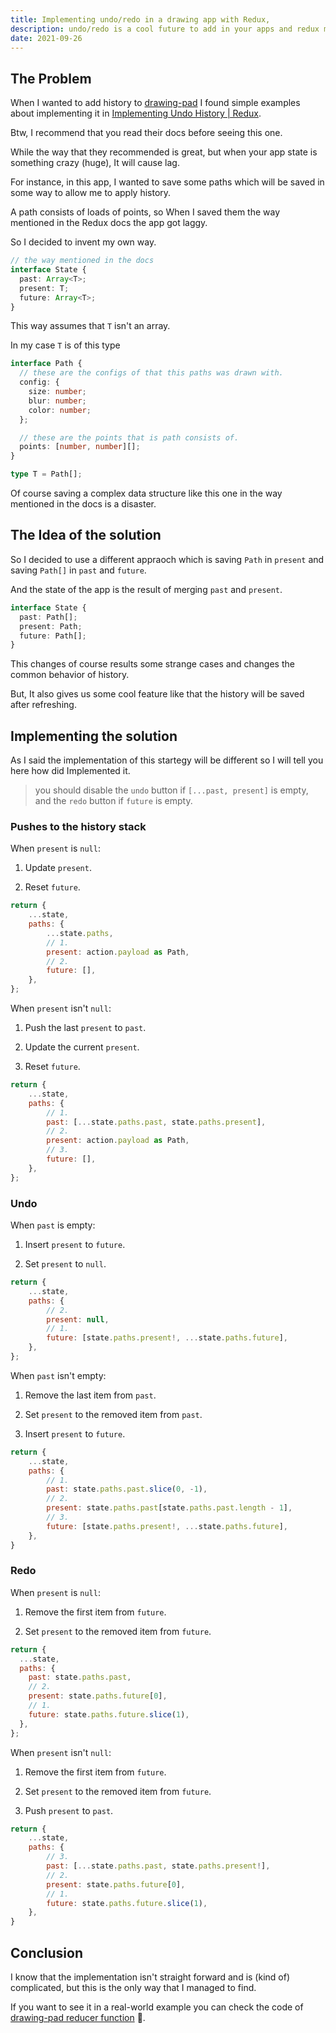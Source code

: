 ```yaml
---
title: Implementing undo/redo in a drawing app with Redux,
description: undo/redo is a cool future to add in your apps and redux makes it easy, but how can I handle it when my state is huge, like in a drawing app for example?
date: 2021-09-26
---
```


## The Problem

When I wanted to add history to [drawing-pad](https://yosefbeder.github.io/drawing-pad/) I found simple examples about implementing it in [Implementing Undo History | Redux](https://redux.js.org/usage/implementing-undo-history).

Btw, I recommend that you read their docs before seeing this one.

While the way that they recommended is great, but when your app state is something crazy (huge), It will cause lag.

For instance, in this app, I wanted to save some paths which will be saved in some way to allow me to apply history.

A path consists of loads of points, so When I saved them the way mentioned in the Redux docs the app got laggy.

So I decided to invent my own way.

```ts
// the way mentioned in the docs
interface State {
  past: Array<T>;
  present: T;
  future: Array<T>;
}
```

This way assumes that `T` isn't an array.

In my case `T` is of this type

```ts
interface Path {
  // these are the configs of that this paths was drawn with.
  config: {
    size: number;
    blur: number;
    color: number;
  };

  // these are the points that is path consists of.
  points: [number, number][];
}

type T = Path[];
```

Of course saving a complex data structure like this one in the way mentioned in the docs is a disaster.

## The Idea of the solution

So I decided to use a different appraoch which is saving `Path` in `present` and saving `Path[]` in `past` and `future`.

And the state of the app is the result of merging `past` and `present`.

```ts
interface State {
  past: Path[];
  present: Path;
  future: Path[];
}
```

This changes of course results some strange cases and changes the common behavior of history.

But, It also gives us some cool feature like that the history will be saved after refreshing.

## Implementing the solution

As I said the implementation of this startegy will be different so I will tell you here how did Implemented it.

> you should disable the `undo` button if `[...past, present]` is empty, and the `redo` button if `future` is empty.

### Pushes to the history stack

When `present` is `null`:

1. Update `present`.

2. Reset `future`.

```js
return {
	...state,
	paths: {
		...state.paths,
		// 1.
		present: action.payload as Path,
		// 2.
		future: [],
	},
};
```

When `present` isn't `null`:

1. Push the last `present` to `past`.

2. Update the current `present`.

3. Reset `future`.

```js
return {
	...state,
	paths: {
		// 1.
		past: [...state.paths.past, state.paths.present],
		// 2.
		present: action.payload as Path,
		// 3.
		future: [],
	},
};
```

### Undo

When `past` is empty:

1. Insert `present` to `future`.

2. Set `present` to `null`.

```js
return {
	...state,
	paths: {
		// 2.
		present: null,
		// 1.
		future: [state.paths.present!, ...state.paths.future],
	},
};
```

When `past` isn't empty:

1. Remove the last item from `past`.

2. Set `present` to the removed item from `past`.

3. Insert `present` to `future`.

```js
return {
	...state,
	paths: {
		// 1.
		past: state.paths.past.slice(0, -1),
		// 2.
		present: state.paths.past[state.paths.past.length - 1],
		// 3.
		future: [state.paths.present!, ...state.paths.future],
	},
}
```

### Redo

When `present` is `null`:

1. Remove the first item from `future`.

2. Set `present` to the removed item from `future`.

```js
return {
  ...state,
  paths: {
    past: state.paths.past,
    // 2.
    present: state.paths.future[0],
    // 1.
    future: state.paths.future.slice(1),
  },
};
```

When `present` isn't `null`:

1. Remove the first item from `future`.

2. Set `present` to the removed item from `future`.

3. Push `present` to `past`.

```js
return {
	...state,
	paths: {
		// 3.
		past: [...state.paths.past, state.paths.present!],
		// 2.
		present: state.paths.future[0],
		// 1.
		future: state.paths.future.slice(1),
	},
}
```

## Conclusion

I know that the implementation isn't straight forward and is (kind of) complicated, but this is the only way that I managed to find.

If you want to see it in a real-world example you can check the code of [drawing-pad reducer function](https://github.com/yosefbeder/drawing-pad/blob/main/src/store/reducers/app.ts) 👋.

